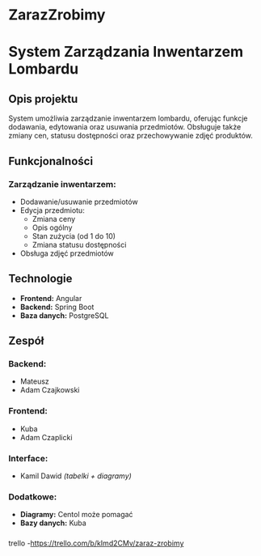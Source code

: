 # ZarazZrobimy

# System Zarządzania Inwentarzem Lombardu

## Opis projektu
System umożliwia zarządzanie inwentarzem lombardu, oferując funkcje dodawania, edytowania oraz usuwania przedmiotów. Obsługuje także zmiany cen, statusu dostępności oraz przechowywanie zdjęć produktów.

## Funkcjonalności
### Zarządzanie inwentarzem:
- Dodawanie/usuwanie przedmiotów
- Edycja przedmiotu:
  - Zmiana ceny
  - Opis ogólny
  - Stan zużycia (od 1 do 10)
  - Zmiana statusu dostępności
- Obsługa zdjęć przedmiotów

## Technologie
- **Frontend:** Angular
- **Backend:** Spring Boot
- **Baza danych:** PostgreSQL

## Zespół
### Backend:
- Mateusz
- Adam Czajkowski

### Frontend:
- Kuba
- Adam Czaplicki 

### Interface:
- Kamil Dawid *(tabelki + diagramy)*

### Dodatkowe:
- **Diagramy:** Centol może pomagać
- **Bazy danych:** Kuba


###
trello
-https://trello.com/b/kImd2CMv/zaraz-zrobimy
